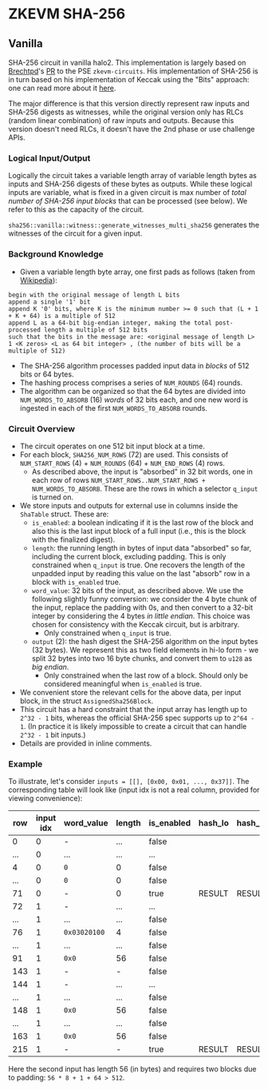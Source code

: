 # ZKEVM SHA-256

## Vanilla

SHA-256 circuit in vanilla halo2. This implementation is largely based on [Brechtpd](https://github.com/Brechtpd)'s [PR](https://github.com/privacy-scaling-explorations/zkevm-circuits/pull/756) to the PSE `zkevm-circuits`. His implementation of SHA-256 is in turn based on his implementation of Keccak using the "Bits" approach: one can read more about it [here](https://hackmd.io/NaTuIvmaQCybaOYgd-DG1Q?view#Bit-implementation).

The major difference is that this version directly represent raw inputs and SHA-256 digests as witnesses, while the original version only has RLCs (random linear combination) of raw inputs and outputs. Because this version doesn't need RLCs, it doesn't have the 2nd phase or use challenge APIs.

### Logical Input/Output

Logically the circuit takes a variable length array of variable length bytes as inputs and SHA-256 digests of these bytes as outputs.
While these logical inputs are variable, what is fixed in a given circuit is max number of _total number of SHA-256 input blocks_ that can be processed (see below). We refer to this as the capacity of the circuit.

`sha256::vanilla::witness::generate_witnesses_multi_sha256` generates the witnesses of the circuit for a given input.

### Background Knowledge

- Given a variable length byte array, one first pads as follows (taken from [Wikipedia](https://en.wikipedia.org/wiki/SHA-2#Pseudocode)):

```
begin with the original message of length L bits
append a single '1' bit
append K '0' bits, where K is the minimum number >= 0 such that (L + 1 + K + 64) is a multiple of 512
append L as a 64-bit big-endian integer, making the total post-processed length a multiple of 512 bits
such that the bits in the message are: <original message of length L> 1 <K zeros> <L as 64 bit integer> , (the number of bits will be a multiple of 512)
```

- The SHA-256 algorithm processes padded input data in _blocks_ of 512 bits or 64 bytes.
- The hashing process comprises a series of `NUM_ROUNDS` (64) rounds.
- The algorithm can be organized so that the 64 bytes are divided into `NUM_WORDS_TO_ABSORB` (16) _words_ of 32 bits each, and one new word is ingested in each of the first `NUM_WORDS_TO_ABSORB` rounds.

### Circuit Overview

- The circuit operates on one 512 bit input block at a time.
- For each block, `SHA256_NUM_ROWS` (72) are used. This consists of `NUM_START_ROWS` (4) + `NUM_ROUNDS` (64) + `NUM_END_ROWS` (4) rows.
  - As described above, the input is "absorbed" in 32 bit words, one in each row of rows `NUM_START_ROWS..NUM_START_ROWS + NUM_WORDS_TO_ABSORB`. These are the rows in which a selector `q_input` is turned on.
- We store inputs and outputs for external use in columns inside the `ShaTable` struct. These are:
  - `is_enabled`: a boolean indicating if it is the last row of the block and also this is the last input block of a full input (i.e., this is the block with the finalized digest).
  - `length`: the running length in bytes of input data "absorbed" so far, including the current block, excluding padding. This is only constrained when `q_input` is true. One recovers the length of the unpadded input by reading this value on the last "absorb" row in a block with `is_enabled` true.
  - `word_value`: 32 bits of the input, as described above. We use the following slightly funny conversion: we consider the 4 byte chunk of the input, replace the padding with 0s, and then convert to a 32-bit integer by considering the 4 bytes _in little endian_. This choice was chosen for consistency with the Keccak circuit, but is arbitrary.
    - Only constrained when `q_input` is true.
  - `output` (2): the hash digest the SHA-256 algorithm on the input bytes (32 bytes). We represent this as two field elements in hi-lo form - we split 32 bytes into two 16 byte chunks, and convert them to `u128` as _big endian_.
    - Only constrained when the last row of a block. Should only be considered meaningful when `is_enabled` is true.
- We convenient store the relevant cells for the above data, per input block, in the struct `AssignedSha256Block`.
- This circuit has a hard constraint that the input array has length up to `2^32 - 1` bits, whereas the official SHA-256 spec supports up to `2^64 - 1`. (In practice it is likely impossible to create a circuit that can handle `2^32 - 1` bit inputs.)
- Details are provided in inline comments.

### Example

To illustrate, let's consider `inputs = [[], [0x00, 0x01, ..., 0x37]]`. The corresponding table will look like (input idx is not a real column, provided for viewing convenience):

| row | input idx | word_value   | length | is_enabled | hash_lo | hash_hi |
| --- | --------- | ------------ | ------ | ---------- | ------- | ------- |
| 0   | 0         | -            | ...    | false      |         |
| ... | 0         | ...          | ...    | ...        |         |
| 4   | 0         | `0`          | 0      | false      |         |
| ... | 0         | `0`          | 0      | false      |         |
| 71  | 0         | -            | 0      | true       | RESULT  | RESULT  |
| 72  | 1         | -            | ...    | ...        |         |
| ... | 1         | ...          | ...    | false      |         |
| 76  | 1         | `0x03020100` | 4      | false      |         |
| ... | 1         | ...          | ...    | false      |         |
| 91  | 1         | `0x0`        | 56     | false      |         |
| 143 | 1         | -            | -      | false      |         |         |
| 144 | 1         | -            | ...    | ...        |         |
| ... | 1         | ...          | ...    | false      |         |
| 148 | 1         | `0x0`        | 56     | false      |         |
| ... | 1         | ...          | ...    | false      |         |
| 163 | 1         | `0x0`        | 56     | false      |         |
| 215 | 1         | -            | -      | true       | RESULT  | RESULT  |

Here the second input has length 56 (in bytes) and requires two blocks due to padding: `56 * 8 + 1 + 64 > 512`.

